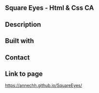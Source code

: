 Square Eyes - Html & Css CA
---
Description
---


Built with
---

Contact
---

Link to page
---
https://annechh.github.io/SquareEyes/
